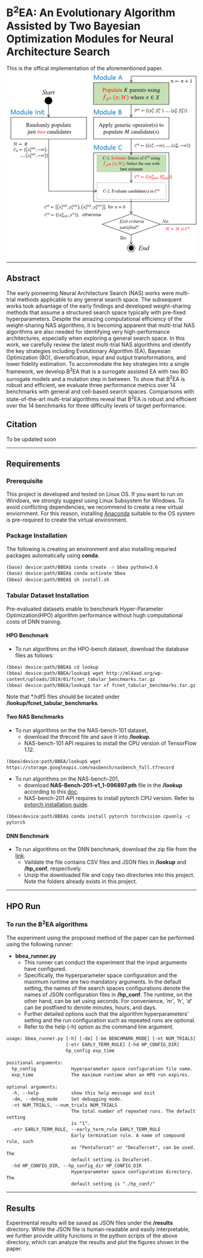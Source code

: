 # B<sup>2</sup>EA: An Evolutionary Algorithm Assisted by Two Bayesian Optimization Modules for Neural Architecture Search

This is the offical implementation of the aforementioned paper.
![Graphical Abstract](./bbea_flow.png)

-------

## Abstract


The early pioneering Neural Architecture Search (NAS) works were multi-trial methods applicable to any general search space. The subsequent works took advantage of the early findings and developed weight-sharing methods that assume a structured search space typically with pre-fixed hyperparameters. 
Despite the amazing computational efficiency of the weight-sharing NAS algorithms, it is becoming apparent that multi-trial NAS algorithms are also needed for identifying very high-performance architectures, especially when exploring a general search space. 
In this work, we carefully review the latest multi-trial NAS algorithms and identify the key strategies including Evolutionary Algorithm (EA), Bayesian Optimization (BO), diversification, input and output transformations, and lower fidelity estimation. To accommodate the key strategies into a single framework, we develop B<sup>2</sup>EA that is a surrogate assisted EA with two BO surrogate models and a mutation step in between. To show that B<sup>2</sup>EA is robust and efficient, we evaluate three performance metrics over 14 benchmarks with general and cell-based search spaces. Comparisons with state-of-the-art multi-trial algorithms reveal that B<sup>2</sup>EA is robust and efficient over the 14 benchmarks for three difficulty levels of target performance.


## Citation

To be updated soon

-------

## Requirements

### Prerequisite

This project is developed and tested on Linux OS. 
If you want to run on Windows, we strongly suggest using Linux Subsystem for Windows.
To avoid conflicting dependencies, we recommend to create a new virtual enviornment.
For this reason, installing [Anaconda](https://www.anaconda.com/download/) suitable to the OS system is pre-required to create the virtual environment.

### Package Installation

The following is creating an environment and also installing requried packages automatically using **conda**. 

```bash
(base) device:path/BBEA$ conda create -n bbea python=3.6
(base) device:path/BBEA$ conda activate bbea
(bbea) device:path/BBEA$ sh install.sh
```


### Tabular Dataset Installation

Pre-evaluated datasets enable to benchmark Hyper-Parameter Optimization(HPO) algorithm performance without hugh computational costs of DNN training.


#### HPO Benchmark

* To run algorithms on the HPO-bench dataset, download the database files as follows:

```
(bbea) device:path/BBEA$ cd lookup
(bbea) device:path/BBEA/lookup$ wget http://ml4aad.org/wp-content/uploads/2019/01/fcnet_tabular_benchmarks.tar.gz
(bbea) device:path/BBEA/lookup$ tar xf fcnet_tabular_benchmarks.tar.gz
```
Note that *.hdf5 files should be located under **/lookup/fcnet_tabular_benchmarks**.

#### Two NAS Benchmarks

* To run algorithms on the the NAS-bench-101 dataset, 
   * download the tfrecord file and save it into **/lookup**.
   * NAS-bench-101 API requires to install the CPU version of TensorFlow 1.12. 
```
(bbea)device:path/BBEA/lookup$ wget https://storage.googleapis.com/nasbench/nasbench_full.tfrecord

```


* To run algorithms on the NAS-bench-201, 
  * download **NAS-Bench-201-v1_1-096897.pth** file in the **/lookup** according to this [doc](https://github.com/D-X-Y/AutoDL-Projects/blob/master/docs/NAS-Bench-201.md). 
  * NAS-bench-201 API requires to install pytorch CPU version. Refer to [pytorch installation guide](https://pytorch.org/).
```
(bbea)device:path/BBEA$ conda install pytorch torchvision cpuonly -c pytorch
```

#### DNN Benchmark

* To run algorithms on the DNN benchmark, download the zip file from the [link](https://drive.google.com/file/d/1QMIVtm6pRQZuNrr82jtQxUVyb2Dou7Ec/view?usp=sharing).
  * Vaildate the file contains CSV files and JSON files in **/lookup** and **/hp_conf**, respectively.
  * Unzip the downloaded file and copy two directories into this project. Note the folders already exists in this project.


------

## HPO Run

### To run the B<sup>2</sup>EA algorithms 

The experiment using the proposed method of the paper can be performed using the following runner: 

* **bbea_runner.py**
  * This runner can conduct the experiment that the input arguments have configured.
  * Specifically, the hyperparameter space configuration and the maximum runtime are two mandatory arguments. In the default setting, the names of the search spaces configurations denote the names of JSON configuration files in **/hp_conf**. The runtime, on the other hand, can be set using seconds. For convenience, *'m'*, *'h'*, *'d'* can be postfixed to denote minutes, hours, and days.
  * Further detailed options such that the algorithm hyperparameters' setting and the run configuration such as repeated runs are optional. 
  * Refer to the help (-h) option as the command line argument.

```
usage: bbea_runner.py [-h] [-dm] [-bm BENCHMARK_MODE] [-nt NUM_TRIALS]
                      [-etr EARLY_TERM_RULE] [-hd HP_CONFIG_DIR]
                      hp_config exp_time

positional arguments:
  hp_config             Hyperparameter space configuration file name.
  exp_time              The maximum runtime when an HPO run expires.

optional arguments:
  -h, --help            show this help message and exit
  -dm, --debug_mode     Set debugging mode.
  -nt NUM_TRIALS, --num_trials NUM_TRIALS
                        The total number of repeated runs. The default setting
                        is "1".
  -etr EARLY_TERM_RULE, --early_term_rule EARLY_TERM_RULE
                        Early termination rule. A name of compound rule, such
                        as "PentaTercet" or "DecaTercet", can be used. The
                        default setting is DecaTercet.
  -hd HP_CONFIG_DIR, --hp_config_dir HP_CONFIG_DIR
                        Hyperparameter space configuration directory. The
                        default setting is "./hp_conf/"

```
------


## Results

Experimental results will be saved as JSON files under the **/results** directory.
While the JSON file is human-readable and easily interpretable, we further provide utility functions in the python scripts of the above directory, which can analyze the results and plot the figures shown in the paper.  

